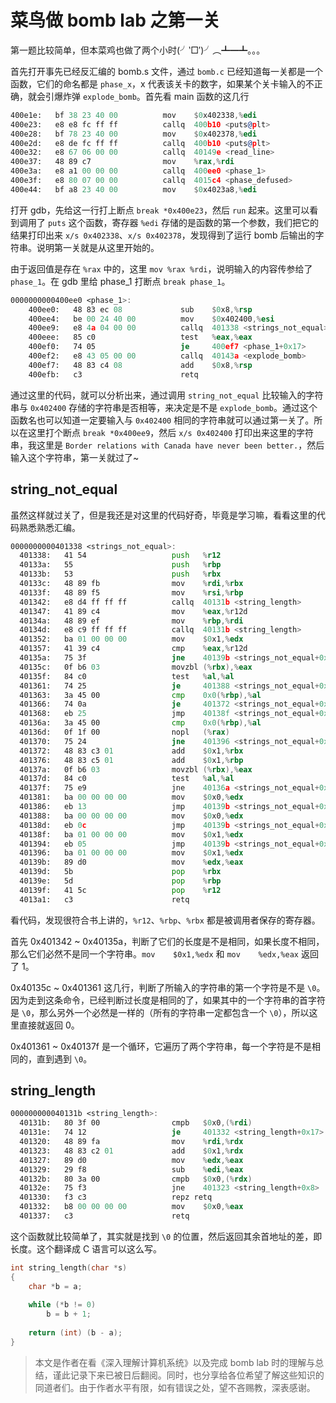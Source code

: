 # 菜鸟做 bomb lab 之第一关

第一题比较简单，但本菜鸡也做了两个小时(╯‵□′)╯︵┻━┻。。。

首先打开事先已经反汇编的 bomb.s 文件，通过 `bomb.c` 已经知道每一关都是一个函数，它们的命名都是 `phase_x`，x 代表该关卡的数字，如果某个关卡输入的不正确，就会引爆炸弹 `explode_bomb`。首先看 main 函数的这几行

```asm
400e1e:   bf 38 23 40 00          mov    $0x402338,%edi
400e23:   e8 e8 fc ff ff          callq  400b10 <puts@plt>
400e28:   bf 78 23 40 00          mov    $0x402378,%edi
400e2d:   e8 de fc ff ff          callq  400b10 <puts@plt>
400e32:   e8 67 06 00 00          callq  40149e <read_line>
400e37:   48 89 c7                mov    %rax,%rdi
400e3a:   e8 a1 00 00 00          callq  400ee0 <phase_1>
400e3f:   e8 80 07 00 00          callq  4015c4 <phase_defused>
400e44:   bf a8 23 40 00          mov    $0x4023a8,%edi
```

打开 gdb，先给这一行打上断点 `break *0x400e23`，然后 `run` 起来。这里可以看到调用了 `puts` 这个函数，寄存器 `%edi` 存储的是函数的第一个参数，我们把它的结果打印出来 `x/s 0x402338`、`x/s 0x402378`，发现得到了运行 bomb 后输出的字符串。说明第一关就是从这里开始的。

由于返回值是存在 `%rax` 中的，这里 `mov %rax %rdi`，说明输入的内容传参给了 `phase_1`。在 gdb 里给 phase_1 打断点 `break phase_1`。

```asm
0000000000400ee0 <phase_1>:
    400ee0:   48 83 ec 08             sub    $0x8,%rsp
    400ee4:   be 00 24 40 00          mov    $0x402400,%esi
    400ee9:   e8 4a 04 00 00          callq  401338 <strings_not_equal>
    400eee:   85 c0                   test   %eax,%eax
    400ef0:   74 05                   je     400ef7 <phase_1+0x17>
    400ef2:   e8 43 05 00 00          callq  40143a <explode_bomb>
    400ef7:   48 83 c4 08             add    $0x8,%rsp
    400efb:   c3                      retq
```

通过这里的代码，就可以分析出来，通过调用 `string_not_equal` 比较输入的字符串与 `0x402400` 存储的字符串是否相等，来决定是不是 `explode_bomb`。通过这个函数名也可以知道一定要输入与 `0x402400` 相同的字符串就可以通过第一关了。所以在这里打个断点 `break *0x400ee9`，然后 `x/s 0x402400` 打印出来这里的字符串，我这里是 `Border relations with Canada have never been better.`，然后输入这个字符串，第一关就过了~

## string_not_equal

虽然这样就过关了，但是我还是对这里的代码好奇，毕竟是学习嘛，看看这里的代码熟悉熟悉汇编。

```asm
0000000000401338 <strings_not_equal>:
  401338:   41 54                   push   %r12
  40133a:   55                      push   %rbp
  40133b:   53                      push   %rbx
  40133c:   48 89 fb                mov    %rdi,%rbx
  40133f:   48 89 f5                mov    %rsi,%rbp
  401342:   e8 d4 ff ff ff          callq  40131b <string_length>
  401347:   41 89 c4                mov    %eax,%r12d
  40134a:   48 89 ef                mov    %rbp,%rdi
  40134d:   e8 c9 ff ff ff          callq  40131b <string_length>
  401352:   ba 01 00 00 00          mov    $0x1,%edx
  401357:   41 39 c4                cmp    %eax,%r12d
  40135a:   75 3f                   jne    40139b <strings_not_equal+0x63>
  40135c:   0f b6 03                movzbl (%rbx),%eax
  40135f:   84 c0                   test   %al,%al
  401361:   74 25                   je     401388 <strings_not_equal+0x50>
  401363:   3a 45 00                cmp    0x0(%rbp),%al
  401366:   74 0a                   je     401372 <strings_not_equal+0x3a>
  401368:   eb 25                   jmp    40138f <strings_not_equal+0x57>
  40136a:   3a 45 00                cmp    0x0(%rbp),%al
  40136d:   0f 1f 00                nopl   (%rax)
  401370:   75 24                   jne    401396 <strings_not_equal+0x5e>
  401372:   48 83 c3 01             add    $0x1,%rbx
  401376:   48 83 c5 01             add    $0x1,%rbp
  40137a:   0f b6 03                movzbl (%rbx),%eax
  40137d:   84 c0                   test   %al,%al
  40137f:   75 e9                   jne    40136a <strings_not_equal+0x32>
  401381:   ba 00 00 00 00          mov    $0x0,%edx
  401386:   eb 13                   jmp    40139b <strings_not_equal+0x63>
  401388:   ba 00 00 00 00          mov    $0x0,%edx
  40138d:   eb 0c                   jmp    40139b <strings_not_equal+0x63>
  40138f:   ba 01 00 00 00          mov    $0x1,%edx
  401394:   eb 05                   jmp    40139b <strings_not_equal+0x63>
  401396:   ba 01 00 00 00          mov    $0x1,%edx
  40139b:   89 d0                   mov    %edx,%eax
  40139d:   5b                      pop    %rbx
  40139e:   5d                      pop    %rbp
  40139f:   41 5c                   pop    %r12
  4013a1:   c3                      retq
```

看代码，发现很符合书上讲的，`%r12`、`%rbp`、`%rbx` 都是被调用者保存的寄存器。

首先 0x401342 ~ 0x40135a，判断了它们的长度是不是相同，如果长度不相同，那么它们必然不是同一个字符串。`mov    $0x1,%edx` 和 `mov    %edx,%eax` 返回了 1。

0x40135c ~ 0x401361 这几行，判断了所输入的字符串的第一个字符是不是 `\0`。因为走到这条命令，已经判断过长度是相同的了，如果其中的一个字符串的首字符是 `\0`，那么另外一个必然是一样的（所有的字符串一定都包含一个 `\0`），所以这里直接就返回 0。

0x401361 ~ 0x40137f 是一个循环，它遍历了两个字符串，每一个字符是不是相同的，直到遇到 `\0`。

## string_length

```asm
000000000040131b <string_length>:
  40131b:   80 3f 00                cmpb   $0x0,(%rdi)
  40131e:   74 12                   je     401332 <string_length+0x17>
  401320:   48 89 fa                mov    %rdi,%rdx
  401323:   48 83 c2 01             add    $0x1,%rdx
  401327:   89 d0                   mov    %edx,%eax
  401329:   29 f8                   sub    %edi,%eax
  40132b:   80 3a 00                cmpb   $0x0,(%rdx)
  40132e:   75 f3                   jne    401323 <string_length+0x8>
  401330:   f3 c3                   repz retq
  401332:   b8 00 00 00 00          mov    $0x0,%eax
  401337:   c3                      retq
```

这个函数就比较简单了，其实就是找到 `\0` 的位置，然后返回其余首地址的差，即长度。这个翻译成 C 语言可以这么写。

```c
int string_length(char *s)
{
    char *b = a;
    
    while (*b != 0)
        b = b + 1;
    
    return (int) (b - a);
}
```

> 本文是作者在看《深入理解计算机系统》以及完成 bomb lab 时的理解与总结，谨此记录下来已被日后翻阅。同时，也分享给各位希望了解这些知识的同道者们。由于作者水平有限，如有错误之处，望不吝赐教，深表感谢。

